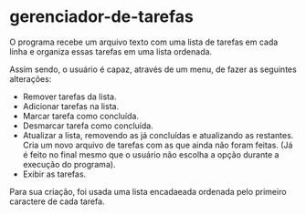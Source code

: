 # gerenciador-de-tarefas
 
O programa recebe um arquivo texto com uma lista de tarefas em cada linha e organiza essas tarefas em uma lista ordenada. 

Assim sendo, o usuário é capaz, através de um menu, de fazer as seguintes alterações:

- Remover tarefas da lista.
- Adicionar tarefas na lista.
- Marcar tarefa como concluída.
- Desmarcar tarefa como concluída.
- Atualizar a lista, removendo as já concluídas e atualizando as restantes. Cria um novo arquivo de tarefas com as que ainda não foram feitas. (Já é feito no final mesmo que o usuário não escolha a opção durante a execução do programa).
- Exibir as tarefas.

Para sua criação, foi usada uma lista encadaeada ordenada pelo primeiro caractere de cada tarefa.
